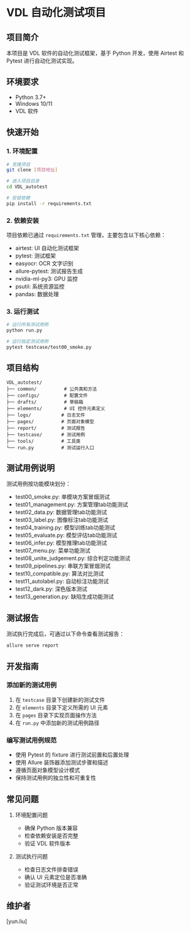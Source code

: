 # VDL 自动化测试项目

## 项目简介
本项目是 VDL 软件的自动化测试框架，基于 Python 开发，使用 Airtest 和 Pytest 进行自动化测试实现。

## 环境要求
- Python 3.7+
- Windows 10/11
- VDL 软件

## 快速开始

### 1. 环境配置
```bash
# 克隆项目
git clone [项目地址]

# 进入项目目录
cd VDL_autotest

# 安装依赖
pip install -r requirements.txt
```

### 2. 依赖安装
项目依赖已通过 `requirements.txt` 管理，主要包含以下核心依赖：
- airtest: UI 自动化测试框架
- pytest: 测试框架
- easyocr: OCR 文字识别
- allure-pytest: 测试报告生成
- nvidia-ml-py3: GPU 监控
- psutil: 系统资源监控
- pandas: 数据处理

### 3. 运行测试
```bash
# 运行所有测试用例
python run.py

# 运行指定测试用例
pytest testcase/test00_smoke.py
```

## 项目结构
```
VDL_autotest/
├── common/          # 公共类和方法
├── configs/         # 配置文件
├── drafts/          # 草稿箱
├── elements/        # UI 控件元素定义
├── logs/           # 日志文件
├── pages/          # 页面对象模型
├── report/         # 测试报告
├── testcase/       # 测试用例
├── tools/          # 工具类
└── run.py          # 测试运行入口
```

## 测试用例说明
测试用例按功能模块划分：
- test00_smoke.py: 单模块方案冒烟测试
- test01_management.py: 方案管理tab功能测试
- test02_data.py: 数据管理tab功能测试
- test03_label.py: 图像标注tab功能测试
- test04_training.py: 模型训练tab功能测试
- test05_evaluate.py: 模型评估tab功能测试
- test06_infer.py: 模型推理tab功能测试
- test07_menu.py: 菜单功能测试
- test08_unite_judgement.py: 综合判定功能测试
- test09_pipelines.py: 串联方案冒烟测试
- test10_compatible.py: 算法对比测试
- test11_autolabel.py: 自动标注功能测试
- test12_dark.py: 深色版本测试
- test13_generation.py: 缺陷生成功能测试

## 测试报告
测试执行完成后，可通过以下命令查看测试报告：
```bash
allure serve report
```

## 开发指南

### 添加新的测试用例
1. 在 `testcase` 目录下创建新的测试文件
2. 在 `elements` 目录下定义所需的 UI 元素
3. 在 `pages` 目录下实现页面操作方法
4. 在 `run.py` 中添加新的测试用例路径

### 编写测试用例规范
- 使用 Pytest 的 fixture 进行测试前置和后置处理
- 使用 Allure 装饰器添加测试步骤和描述
- 遵循页面对象模型设计模式
- 保持测试用例的独立性和可重复性

## 常见问题
1. 环境配置问题
   - 确保 Python 版本兼容
   - 检查依赖安装是否完整
   - 验证 VDL 软件版本

2. 测试执行问题
   - 检查日志文件排查错误
   - 确认 UI 元素定位是否准确
   - 验证测试环境是否正常

## 维护者
[yun.liu]

